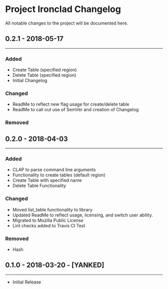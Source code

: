 # Project Ironclad Changelog

All notable changes to the project will be documented here.

## 0.2.1 - 2018-05-17
____________________________________________________________________________

### Added
  - Create Table (specified region)
  - Delete Table (specified region)
  - Initial Changelog
### Changed
  - ReadMe to reflect new flag usage for create/delete table
  - ReadMe to call out use of SemVer and creation of Changelog
### Removed


## 0.2.0 - 2018-04-03
____________________________________________________________________________

### Added
  - CLAP to parse command line arguments
  - Functionality to create tables (default region)
  - Create Table with specified name
  - Delete Table Functionality
### Changed
  - Moved list_table functionality to library
  - Updated ReadMe to reflect usage, licensing, and switch user ability.
  - Migrated to Mozilla Public License
  - Lint checks added to Travis CI Test
### Removed
  - Hash

## 0.1.0 - 2018-03-20 - [YANKED]
____________________________________________________________________________
  - Initial Release
